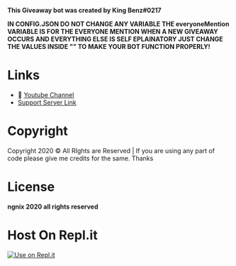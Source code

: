 **This Giveaway bot was created by King Benz#0217**

**IN CONFIG.JSON DO NOT CHANGE ANY VARIABLE THE everyoneMention VARIABLE IS FOR THE EVERYONE MENTION WHEN A NEW GIVEAWAY OCCURS AND EVERYTHING ELSE IS SELF EPLAINATORY JUST CHANGE THE VALUES 
INSIDE "" TO MAKE YOUR BOT FUNCTION PROPERLY!**
# Links
- 🔗 [Youtube Channel](https://www.youtube.com/channel/UCyIdkBKTICWpin3HHac10Pg)
- [Support Server Link](https://discord.gg/uwQkmAwGKU)
# Copyright 
Copyright 2020 © All RIghts are Reserved | If you are using any part of code please give me credits for the same. Thanks

# License
**ngnix 2020 all rights reserved**

# Host On Repl.it
[![Use on Repl.it](https://replit.com/@KingBenz/Giveaway-Bot-1)](https://github.com/KingBenZ/Giveaway-Bot)
